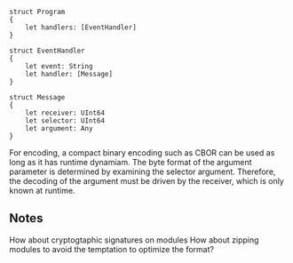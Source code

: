 ```
struct Program
{
	let handlers: [EventHandler]
}

struct EventHandler
{
	let event: String
	let handler: [Message]
}

struct Message
{
	let receiver: UInt64
	let selector: UInt64
	let argument: Any
}
```

For encoding, a compact binary encoding such as CBOR can be used as long as it has runtime dynamiam. The byte format of the argument parameter is determined by examining the selector argument. Therefore, the decoding of the argument must be driven by the receiver, which is only known at runtime.

## Notes

How about cryptogtaphic signatures on modules
How about zipping modules to avoid the temptation to optimize the format?